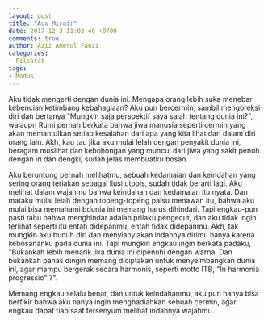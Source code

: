 ```yaml
---
layout: post
title: "Aux Miroir"
date: 2017-12-3 11:03:46 +0700
comments: true
author: Aziz Amerul Faozi
categories: 
- Filsafat
tags:
- Modus
---
```

Aku tidak mengerti dengan dunia ini. Mengapa orang lebih suka menebar kebencian ketimbang kebahagiaan? Aku pun bercermin, sambil mengoreksi diri dan bertanya "Mungkin saja perspektif saya salah tentang dunia ini?", walaupn Rumi pernah berkata bahwa jiwa manusia seperti cermin yang akan memantulkan setiap kesalahan dari apa yang kita lihat dari dalam diri orang lain. Akh, kau tau jika aku mulai lelah dengan penyakit dunia ini, beragam muslihat dan kebohongan yang muncul dari jiwa yang sakit penuh dengan iri dan dengki, sudah jelas membuatku bosan. 

Aku beruntung pernah melihatmu, sebuah kedamaian dan keindahan yang sering orang teriakan sebagai ilusi utopis, sudah tidak berarti lagi. Aku melihat dalam wajahmu bahwa keindahan dan kedamaian itu nyata. Dan mataku mulai lelah dengan topeng-topeng palsu menawan itu, bahwa aku mulai bisa memahami bdunia ini memang harus dihindari. Tapi engkau-pun pasti tahu bahwa menghindar adalah prilaku pengecut, dan aku tidak ingin terlihat seperti itu entah didepanmu, entah tidak didepanmu. Akh, tak mungkin aku bunuh diri dan menyianyiakan indahnya dirimu hanya karena kebosananku pada dunia ini. Tapi mungkin engkau ingin berkata padaku, "Bukankah lebih menarik jika dunia ini dipenuhi dengan warna. Dan bukankah panas dingin memang diciptakan untuk menyeimbangkan dunia ini, agar mampu bergerak secara harmonis, seperti motto ITB, "In harmonia progressio" ?". 

Memang engkau selalu benar, dan untuk keindahanmu, aku pun hanya bisa berfikir bahwa aku hanya ingin menghadiahkan sebuah cermin, agar engkau dapat tiap saat tersenyum melihat indahnya wajahmu.
